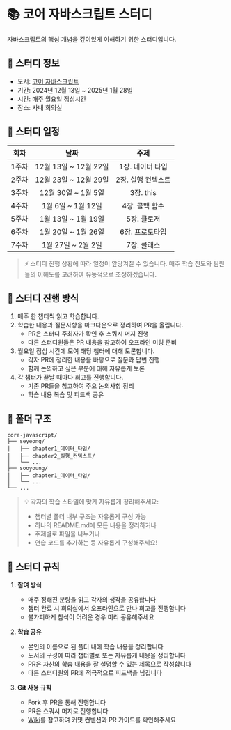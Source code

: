 # 📚 코어 자바스크립트 스터디

자바스크립트의 핵심 개념을 깊이있게 이해하기 위한 스터디입니다.

## 📖 스터디 정보

- 도서: [코어 자바스크립트](https://product.kyobobook.co.kr/detail/S000001766397)
- 기간: 2024년 12월 13일 ~ 2025년 1월 28일
- 시간: 매주 월요일 점심시간
- 장소: 사내 회의실

## 📅 스터디 일정

| 회차  |         날짜          |        주제        |
| :---: | :-------------------: | :----------------: |
| 1주차 | 12월 13일 ~ 12월 22일 |  1장. 데이터 타입  |
| 2주차 | 12월 23일 ~ 12월 29일 | 2장. 실행 컨텍스트 |
| 3주차 |  12월 30일 ~ 1월 5일  |     3장. this      |
| 4주차 |  1월 6일 ~ 1월 12일   |   4장. 콜백 함수   |
| 5주차 |  1월 13일 ~ 1월 19일  |    5장. 클로저     |
| 6주차 |  1월 20일 ~ 1월 26일  |  6장. 프로토타입   |
| 7주차 |  1월 27일 ~ 2월 2일   |    7장. 클래스     |

> ⚡️ 스터디 진행 상황에 따라 일정이 앞당겨질 수 있습니다.
> 매주 학습 진도와 팀원들의 이해도를 고려하여 유동적으로 조정하겠습니다.

## 🤝 스터디 진행 방식

1. 매주 한 챕터씩 읽고 학습합니다.
2. 학습한 내용과 질문사항을 마크다운으로 정리하여 PR을 올립니다.
   - PR은 스터디 주최자가 확인 후 스쿼시 머지 진행
   - 다른 스터디원들은 PR 내용을 참고하여 오프라인 미팅 준비
3. 월요일 점심 시간에 모여 해당 챕터에 대해 토론합니다.
   - 각자 PR에 정리한 내용을 바탕으로 질문과 답변 진행
   - 함께 논의하고 싶은 부분에 대해 자유롭게 토론
4. 각 챕터가 끝날 때마다 회고를 진행합니다.
   - 기존 PR들을 참고하여 주요 논의사항 정리
   - 학습 내용 복습 및 피드백 공유

## 📁 폴더 구조

```
core-javascript/
├── seyeong/
│   ├── chapter1_데이터_타입/
│   ├── chapter2_실행_컨텍스트/
│   └── ...
├── sooyoung/
│   ├── chapter1_데이터_타입/
│   └── ...
└── ...
```

> 💡 각자의 학습 스타일에 맞게 자유롭게 정리해주세요:
>
> - 챕터별 폴더 내부 구조는 자유롭게 구성 가능
> - 하나의 README.md에 모든 내용을 정리하거나
> - 주제별로 파일을 나누거나
> - 연습 코드를 추가하는 등 자유롭게 구성해주세요!

## 🤔 스터디 규칙

1. **참여 방식**

   - 매주 정해진 분량을 읽고 각자의 생각을 공유합니다
   - 챕터 완료 시 회의실에서 오프라인으로 만나 회고를 진행합니다
   - 불가피하게 참석이 어려운 경우 미리 공유해주세요

2. **학습 공유**

   - 본인의 이름으로 된 폴더 내에 학습 내용을 정리합니다
   - 도서의 구성에 따라 챕터별로 또는 자유롭게 내용을 정리합니다
   - PR은 자신의 학습 내용을 잘 설명할 수 있는 제목으로 작성합니다
   - 다른 스터디원의 PR에 적극적으로 피드백을 남깁니다

3. **Git 사용 규칙**
   - Fork 후 PR을 통해 진행합니다
   - PR은 스쿼시 머지로 진행합니다
   - [Wiki](https://github.com/bookbookbook-fe/core-javascript/wiki/Git-%EC%82%AC%EC%9A%A9-%EA%B0%80%EC%9D%B4%EB%93%9C)를 참고하여 커밋 컨벤션과 PR 가이드를 확인해주세요
